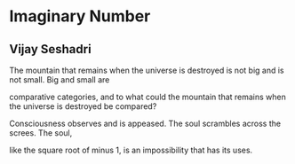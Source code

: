 # Imaginary Number
## Vijay Seshadri
The mountain that remains when the universe is destroyed
is not big and is not small.
Big and small are

comparative categories, and to what
could the mountain that remains when the universe is destroyed
be compared?

Consciousness observes and is appeased.
The soul scrambles across the screes.
The soul,

like the square root of minus 1,
is an impossibility that has its uses.